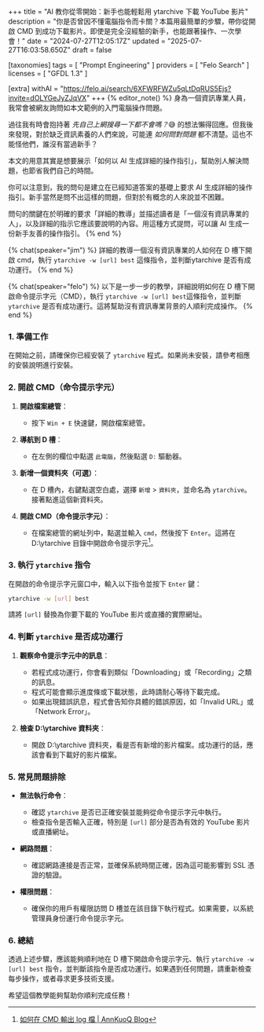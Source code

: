 +++
title = "AI 教你從零開始：新手也能輕鬆用 ytarchive 下載 YouTube 影片"
description = "你是否曾因不懂電腦指令而卡關？本篇用最簡單的步驟，帶你從開啟 CMD 到成功下載影片。即使是完全沒經驗的新手，也能跟著操作、一次學會！"
date = "2024-07-27T12:05:17Z"
updated = "2025-07-27T16:03:58.650Z"
draft = false

[taxonomies]
tags = [ "Prompt Engineering" ]
providers = [ "Felo Search" ]
licenses = [ "GFDL 1.3" ]

[extra]
withAI = "<https://felo.ai/search/6XFWRFWZu5qLtDqRUS5Ejs?invite=dOLYGeJyZJqVX>"
+++
{% editor_note() %}
身為一個資訊專業人員，我常會被網友詢問如本文範例的入門電腦操作問題。

過往我有時會抱持著 *先自己上網搜尋一下都不會嗎？*😅 的想法懶得回應。但我後來發現，對於缺乏資訊素養的人們來說，可能連 *如何問對問題* 都不清楚。這也不能怪他們，誰沒有當過新手？

本文的用意其實是想要展示「如何以 AI 生成詳細的操作指引」，幫助別人解決問題，也節省我們自己的時間。

你可以注意到，我的問句是建立在已經知道答案的基礎上要求 AI 生成詳細的操作指引。新手當然是問不出這樣的問題，但對於有概念的人來說並不困難。

問句的關鍵在於明確的要求「詳細的教導」並描述讀者是「一個沒有資訊專業的人」，以及詳細的指示它應該要說明的內容。用這種方式提問，可以讓 AI 生成一份新手友善的操作指引。
{% end %}

{% chat(speaker="jim") %}
詳細的教導一個沒有資訊專業的人如何在 D 槽下開啟 cmd，執行 `ytarchive -w [url] best` 這條指令，並判斷ytarchive 是否有成功運行。
{% end %}

{% chat(speaker="felo") %}
以下是一步一步的教學，詳細說明如何在 D 槽下開啟命令提示字元（CMD），執行 `ytarchive -w [url] best`這條指令，並判斷 `ytarchive` 是否有成功運行。這將幫助沒有資訊專業背景的人順利完成操作。
{% end %}

### 1. 準備工作

在開始之前，請確保你已經安裝了 `ytarchive` 程式。如果尚未安裝，請參考相應的安裝說明進行安裝。

### 2. 開啟 CMD（命令提示字元）

1. **開啟檔案總管**：
   - 按下 `Win + E` 快速鍵，開啟檔案總管。

2. **導航到 D 槽**：
   - 在左側的欄位中點選 `此電腦`，然後點選 `D:` 驅動器。

3. **新增一個資料夾（可選）**：
   - 在 D 槽內，右鍵點選空白處，選擇 `新增` > `資料夾`，並命名為 `ytarchive`。接著點進這個新資料夾。

4. **開啟 CMD（命令提示字元）**：
   - 在檔案總管的網址列中，點選並輸入 `cmd`，然後按下 `Enter`。這將在 D:\ytarchive 目錄中開啟命令提示字元[^1]。

### 3. 執行 `ytarchive` 指令

在開啟的命令提示字元窗口中，輸入以下指令並按下 `Enter` 鍵：

```bash
ytarchive -w [url] best
```

請將 `[url]` 替換為你要下載的 YouTube 影片或直播的實際網址。

### 4. 判斷 `ytarchive` 是否成功運行

1. **觀察命令提示字元中的訊息**：
   - 若程式成功運行，你會看到類似「Downloading」或「Recording」之類的訊息。
   - 程式可能會顯示進度條或下載狀態，此時請耐心等待下載完成。
   - 如果出現錯誤訊息，程式會告知你具體的錯誤原因，如「Invalid URL」或「Network Error」。

2. **檢查 D:\ytarchive 資料夾**：
   - 開啟 D:\ytarchive 資料夾，看是否有新增的影片檔案。成功運行的話，應該會看到下載好的影片檔案。

### 5. 常見問題排除

- **無法執行命令**：
  - 確認 `ytarchive` 是否已正確安裝並能夠從命令提示字元中執行。
  - 檢查指令是否輸入正確，特別是 `[url]` 部分是否為有效的 YouTube 影片或直播網址。

- **網路問題**：
  - 確認網路連接是否正常，並確保系統時間正確，因為這可能影響到 SSL 憑證的驗證。

- **權限問題**：
  - 確保你的用戶有權限訪問 D 槽並在該目錄下執行程式。如果需要，以系統管理員身份運行命令提示字元。

### 6. 總結

透過上述步驟，應該能夠順利地在 D 槽下開啟命令提示字元、執行 `ytarchive -w [url] best` 指令，並判斷該指令是否成功運行。如果遇到任何問題，請重新檢查每步操作，或者尋求更多技術支援。

希望這個教學能夠幫助你順利完成任務！

[^1]: [如何在 CMD 輸出 log 檔 | AnnKuoQ Blog](https://annkuoq.github.io/blog/2020-12-25-how-to-save-windows-cmd-logfile/)
